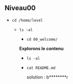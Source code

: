 ## Niveau00

 - `cd /home/level`

   - `ls -al`

     - `cd 00_welcome/`

     **Explorons le contenu**
       - `ls -al`
       - `cat README.md`
      
         solution : b********r
